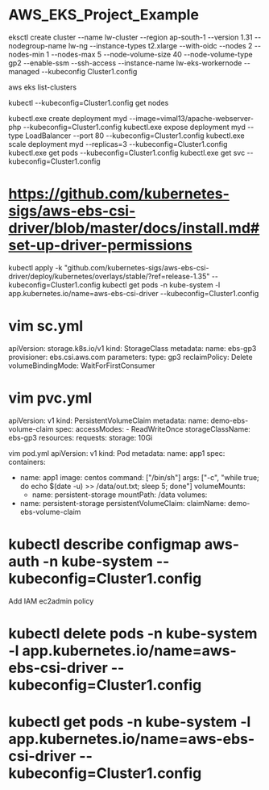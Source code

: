 # AWS_EKS_Project_Example

eksctl create cluster --name lw-cluster --region ap-south-1 --version 1.31 --nodegroup-name lw-ng --instance-types t2.xlarge --with-oidc --nodes 2 --nodes-min 1 --nodes-max 5 --node-volume-size 40 --node-volume-type gp2 --enable-ssm --ssh-access --instance-name lw-eks-workernode --managed --kubeconfig Cluster1.config

aws eks list-clusters

kubectl --kubeconfig=Cluster1.config get nodes


kubectl.exe create deployment myd --image=vimal13/apache-webserver-php  --kubeconfig=Cluster1.config
kubectl.exe expose deployment myd --type LoadBalancer --port 80  --kubeconfig=Cluster1.config
kubectl.exe  scale deployment myd --replicas=3  --kubeconfig=Cluster1.config
kubectl.exe get pods --kubeconfig=Cluster1.config 
kubectl.exe  get svc  --kubeconfig=Cluster1.config 




# https://github.com/kubernetes-sigs/aws-ebs-csi-driver/blob/master/docs/install.md#set-up-driver-permissions

kubectl apply -k "github.com/kubernetes-sigs/aws-ebs-csi-driver/deploy/kubernetes/overlays/stable/?ref=release-1.35"  --kubeconfig=Cluster1.config
kubectl get pods -n kube-system -l app.kubernetes.io/name=aws-ebs-csi-driver  --kubeconfig=Cluster1.config

# vim sc.yml
apiVersion: storage.k8s.io/v1
kind: StorageClass
metadata:
  name: ebs-gp3
provisioner: ebs.csi.aws.com
parameters:
  type: gp3
reclaimPolicy: Delete
volumeBindingMode: WaitForFirstConsumer


  
  
# vim pvc.yml

apiVersion: v1
kind: PersistentVolumeClaim
metadata:
  name: demo-ebs-volume-claim
spec:
  accessModes:
    - ReadWriteOnce
  storageClassName: ebs-gp3
  resources:
    requests:
      storage: 10Gi

	  
	  
vim pod.yml
apiVersion: v1
kind: Pod
metadata:
  name: app1
spec:
  containers:
  - name: app1
    image: centos
    command: ["/bin/sh"]
    args: ["-c", "while true; do echo $(date -u) >> /data/out.txt; sleep 5; done"]
    volumeMounts:
    - name: persistent-storage
      mountPath: /data
  volumes:
  - name: persistent-storage
    persistentVolumeClaim:
      claimName: demo-ebs-volume-claim


	
	  
# kubectl describe configmap aws-auth -n kube-system --kubeconfig=Cluster1.config
Add IAM ec2admin policy

# kubectl delete pods -n kube-system -l app.kubernetes.io/name=aws-ebs-csi-driver  --kubeconfig=Cluster1.config

# kubectl get pods -n kube-system -l app.kubernetes.io/name=aws-ebs-csi-driver  --kubeconfig=Cluster1.config





